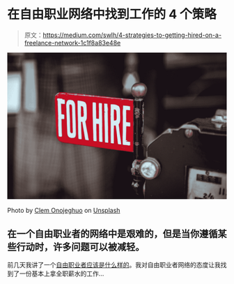 # 在自由职业网络中找到工作的 4 个策略

> 原文：<https://medium.com/swlh/4-strategies-to-getting-hired-on-a-freelance-network-1c1f8a83e48e>

![](img/99d841a2354886cb4560665e24e6e10a.png)

Photo by [Clem Onojeghuo](https://unsplash.com/@clemono2?utm_source=medium&utm_medium=referral) on [Unsplash](https://unsplash.com?utm_source=medium&utm_medium=referral)

## 在一个自由职业者的网络中是艰难的，但是当你遵循某些行动时，许多问题可以被减轻。

前几天我讲了一个[自由职业者应该是什么样的](/swlh/5-powerful-traits-that-you-need-as-a-freelancer-e9307907d2a1)。我对自由职业者网络的态度让我找到了一份基本上拿全职薪水的工作…